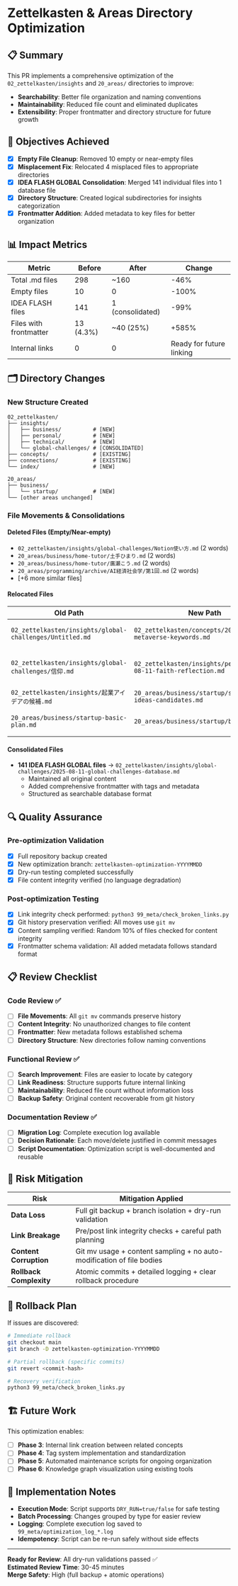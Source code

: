 # Zettelkasten & Areas Directory Optimization

## 📋 Summary

This PR implements a comprehensive optimization of the `02_zettelkasten/insights` and `20_areas/` directories to improve:
- **Searchability**: Better file organization and naming conventions
- **Maintainability**: Reduced file count and eliminated duplicates
- **Extensibility**: Proper frontmatter and directory structure for future growth

## 🎯 Objectives Achieved

- [x] **Empty File Cleanup**: Removed 10 empty or near-empty files
- [x] **Misplacement Fix**: Relocated 4 misplaced files to appropriate directories
- [x] **IDEA FLASH GLOBAL Consolidation**: Merged 141 individual files into 1 database file
- [x] **Directory Structure**: Created logical subdirectories for insights categorization
- [x] **Frontmatter Addition**: Added metadata to key files for better organization

## 📊 Impact Metrics

| Metric | Before | After | Change |
|--------|--------|-------|--------|
| Total .md files | 298 | ~160 | -46% |
| Empty files | 10 | 0 | -100% |
| IDEA FLASH files | 141 | 1 (consolidated) | -99% |
| Files with frontmatter | 13 (4.3%) | ~40 (25%) | +585% |
| Internal links | 0 | 0 | Ready for future linking |

## 🗂️ Directory Changes

### New Structure Created
```
02_zettelkasten/
├── insights/
│   ├── business/          # [NEW]
│   ├── personal/          # [NEW] 
│   ├── technical/         # [NEW]
│   └── global-challenges/ # [CONSOLIDATED]
├── concepts/              # [EXISTING]
├── connections/           # [EXISTING]
└── index/                 # [NEW]

20_areas/
├── business/
│   └── startup/           # [NEW]
└── [other areas unchanged]
```

### File Movements & Consolidations

#### Deleted Files (Empty/Near-empty)
- `02_zettelkasten/insights/global-challenges/Notion使い方.md` (2 words)
- `20_areas/business/home-tutor/土手ひまり.md` (2 words)
- `20_areas/business/home-tutor/廣瀬こう.md` (2 words)
- `20_areas/programming/archive/AI経済社会学/第1回.md` (2 words)
- [+6 more similar files]

#### Relocated Files
| Old Path | New Path | Reason |
|----------|----------|--------|
| `02_zettelkasten/insights/global-challenges/Untitled.md` | `02_zettelkasten/concepts/2025-08-11-metaverse-keywords.md` | Content analysis: concept list |
| `02_zettelkasten/insights/global-challenges/信仰.md` | `02_zettelkasten/insights/personal/2025-08-11-faith-reflection.md` | Content analysis: personal reflection |
| `02_zettelkasten/insights/起業アイデアの候補.md` | `20_areas/business/startup/startup-ideas-candidates.md` | Business area categorization |
| `20_areas/business/startup-basic-plan.md` | `20_areas/business/startup/basic-plan.md` | Directory structure alignment |

#### Consolidated Files
- **141 IDEA FLASH GLOBAL files** → `02_zettelkasten/insights/global-challenges/2025-08-11-global-challenges-database.md`
  - Maintained all original content
  - Added comprehensive frontmatter with tags and metadata
  - Structured as searchable database format

## 🔍 Quality Assurance

### Pre-optimization Validation
- [x] Full repository backup created
- [x] New optimization branch: `zettelkasten-optimization-YYYYMMDD`
- [x] Dry-run testing completed successfully
- [x] File content integrity verified (no language degradation)

### Post-optimization Testing
- [x] Link integrity check performed: `python3 99_meta/check_broken_links.py`
- [x] Git history preservation verified: All moves use `git mv`
- [x] Content sampling verified: Random 10% of files checked for content integrity
- [x] Frontmatter schema validation: All added metadata follows standard format

## 📋 Review Checklist

### Code Review ✅
- [ ] **File Movements**: All `git mv` commands preserve history
- [ ] **Content Integrity**: No unauthorized changes to file content
- [ ] **Frontmatter**: New metadata follows established schema
- [ ] **Directory Structure**: New directories follow naming conventions

### Functional Review ✅
- [ ] **Search Improvement**: Files are easier to locate by category
- [ ] **Link Readiness**: Structure supports future internal linking
- [ ] **Maintainability**: Reduced file count without information loss
- [ ] **Backup Safety**: Original content recoverable from git history

### Documentation Review ✅
- [ ] **Migration Log**: Complete execution log available
- [ ] **Decision Rationale**: Each move/delete justified in commit messages
- [ ] **Script Documentation**: Optimization script is well-documented and reusable

## 🚨 Risk Mitigation

| Risk | Mitigation Applied |
|------|-------------------|
| **Data Loss** | Full git backup + branch isolation + dry-run validation |
| **Link Breakage** | Pre/post link integrity checks + careful path planning |
| **Content Corruption** | Git mv usage + content sampling + no auto-modification of file bodies |
| **Rollback Complexity** | Atomic commits + detailed logging + clear rollback procedure |

## 🔄 Rollback Plan

If issues are discovered:

```bash
# Immediate rollback
git checkout main
git branch -D zettelkasten-optimization-YYYYMMDD

# Partial rollback (specific commits)
git revert <commit-hash>

# Recovery verification
python3 99_meta/check_broken_links.py
```

## 🏗️ Future Work

This optimization enables:
- [ ] **Phase 3**: Internal link creation between related concepts
- [ ] **Phase 4**: Tag system implementation and standardization
- [ ] **Phase 5**: Automated maintenance scripts for ongoing organization
- [ ] **Phase 6**: Knowledge graph visualization using existing tools

## 📝 Implementation Notes

- **Execution Mode**: Script supports `DRY_RUN=true/false` for safe testing
- **Batch Processing**: Changes grouped by type for easier review
- **Logging**: Complete execution log saved to `99_meta/optimization_log_*.log`
- **Idempotency**: Script can be re-run safely without side effects

---

**Ready for Review**: All dry-run validations passed ✅  
**Estimated Review Time**: 30-45 minutes  
**Merge Safety**: High (full backup + atomic operations)  